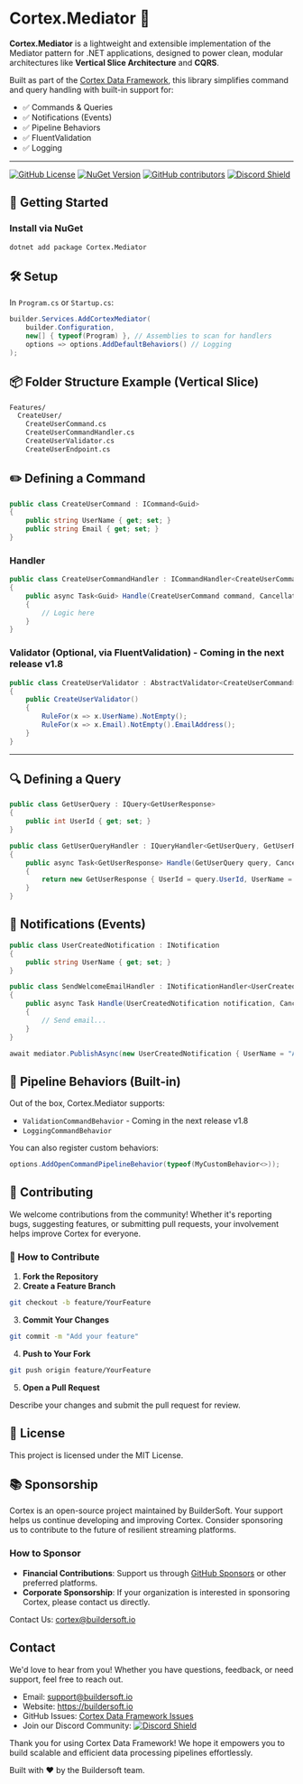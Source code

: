 # Cortex.Mediator 🧠

**Cortex.Mediator** is a lightweight and extensible implementation of the Mediator pattern for .NET applications, designed to power clean, modular architectures like **Vertical Slice Architecture** and **CQRS**.


Built as part of the [Cortex Data Framework](https://github.com/buildersoftio/cortex), this library simplifies command and query handling with built-in support for:


- ✅ Commands & Queries
- ✅ Notifications (Events)
- ✅ Pipeline Behaviors
- ✅ FluentValidation
- ✅ Logging

---

[![GitHub License](https://img.shields.io/github/license/buildersoftio/cortex)](https://github.com/buildersoftio/cortex/blob/master/LICENSE)
[![NuGet Version](https://img.shields.io/nuget/v/Cortex.Mediator?label=Cortex.Mediator)](https://www.nuget.org/packages/Cortex.Mediator)
[![GitHub contributors](https://img.shields.io/github/contributors/buildersoftio/cortex)](https://github.com/buildersoftio/cortex)
[![Discord Shield](https://discord.com/api/guilds/1310034212371566612/widget.png?style=shield)](https://discord.gg/JnMJV33QHu)


## 🚀 Getting Started

### Install via NuGet

```bash
dotnet add package Cortex.Mediator
```

## 🛠️ Setup
In `Program.cs` or `Startup.cs`:
```csharp
builder.Services.AddCortexMediator(
    builder.Configuration,
    new[] { typeof(Program) }, // Assemblies to scan for handlers
    options => options.AddDefaultBehaviors() // Logging
);
```

## 📦 Folder Structure Example (Vertical Slice)
```bash
Features/
  CreateUser/
    CreateUserCommand.cs
    CreateUserCommandHandler.cs
    CreateUserValidator.cs
    CreateUserEndpoint.cs
```

## ✏️ Defining a Command

```csharp
public class CreateUserCommand : ICommand<Guid>
{
    public string UserName { get; set; }
    public string Email { get; set; }
}
```

### Handler
```csharp
public class CreateUserCommandHandler : ICommandHandler<CreateUserCommand,Guid>
{
    public async Task<Guid> Handle(CreateUserCommand command, CancellationToken cancellationToken)
    {
        // Logic here
    }
}
```

### Validator (Optional, via FluentValidation) - Coming in the next release v1.8
```csharp
public class CreateUserValidator : AbstractValidator<CreateUserCommand>
{
    public CreateUserValidator()
    {
        RuleFor(x => x.UserName).NotEmpty();
        RuleFor(x => x.Email).NotEmpty().EmailAddress();
    }
}
```

---

## 🔍 Defining a Query

```csharp
public class GetUserQuery : IQuery<GetUserResponse>
{
    public int UserId { get; set; }
}
```
```csharp
public class GetUserQueryHandler : IQueryHandler<GetUserQuery, GetUserResponse>
{
    public async Task<GetUserResponse> Handle(GetUserQuery query, CancellationToken cancellationToken)
    {
        return new GetUserResponse { UserId = query.UserId, UserName = "Andy" };
    }
}

```

## 📢 Notifications (Events)

```csharp
public class UserCreatedNotification : INotification
{
    public string UserName { get; set; }
}

public class SendWelcomeEmailHandler : INotificationHandler<UserCreatedNotification>
{
    public async Task Handle(UserCreatedNotification notification, CancellationToken cancellationToken)
    {
        // Send email...
    }
}
```
```csharp
await mediator.PublishAsync(new UserCreatedNotification { UserName = "Andy" });
```

## 🔧 Pipeline Behaviors (Built-in)
Out of the box, Cortex.Mediator supports:

- `ValidationCommandBehavior`  - Coming in the next release v1.8
- `LoggingCommandBehavior`

You can also register custom behaviors:
```csharp
options.AddOpenCommandPipelineBehavior(typeof(MyCustomBehavior<>));
```

## 💬 Contributing
We welcome contributions from the community! Whether it's reporting bugs, suggesting features, or submitting pull requests, your involvement helps improve Cortex for everyone.

### 💬 How to Contribute
1. **Fork the Repository**
2. **Create a Feature Branch**
```bash
git checkout -b feature/YourFeature
```
3. **Commit Your Changes**
```bash
git commit -m "Add your feature"
```
4. **Push to Your Fork**
```bash
git push origin feature/YourFeature
```
5. **Open a Pull Request**

Describe your changes and submit the pull request for review.

## 📄 License
This project is licensed under the MIT License.

## 📚 Sponsorship
Cortex is an open-source project maintained by BuilderSoft. Your support helps us continue developing and improving Cortex. Consider sponsoring us to contribute to the future of resilient streaming platforms.

### How to Sponsor
* **Financial Contributions**: Support us through [GitHub Sponsors](https://github.com/sponsors/buildersoftio) or other preferred platforms.
* **Corporate Sponsorship**: If your organization is interested in sponsoring Cortex, please contact us directly.

Contact Us: cortex@buildersoft.io


## Contact
We'd love to hear from you! Whether you have questions, feedback, or need support, feel free to reach out.

- Email: support@buildersoft.io
- Website: https://buildersoft.io
- GitHub Issues: [Cortex Data Framework Issues](https://github.com/buildersoftio/cortex/issues)
- Join our Discord Community: [![Discord Shield](https://discord.com/api/guilds/1310034212371566612/widget.png?style=shield)](https://discord.gg/JnMJV33QHu)


Thank you for using Cortex Data Framework! We hope it empowers you to build scalable and efficient data processing pipelines effortlessly.

Built with ❤️ by the Buildersoft team.
